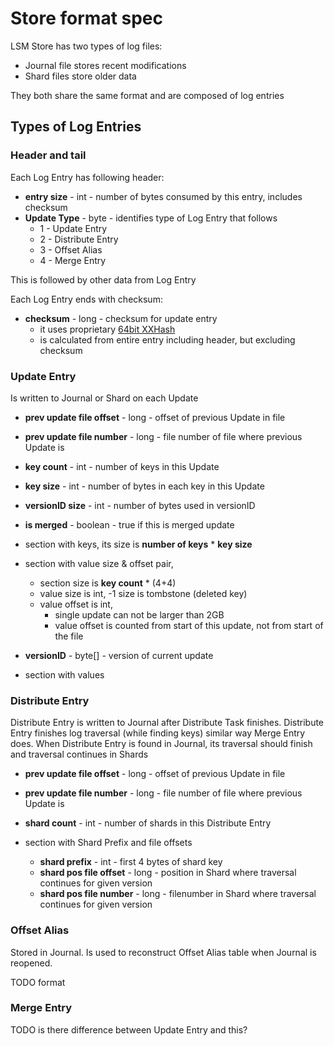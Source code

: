 Store format spec
=====================


LSM Store has two types of log files:

* Journal file stores recent modifications
* Shard files store older data 

They both share the same format and are composed of log entries 

## Types of Log Entries


### Header and tail
Each Log Entry has following header:

* **entry size** - int - number of bytes consumed by this entry, includes checksum
* **Update Type** - byte - identifies type of Log Entry that follows
    * 1 - Update Entry
    * 2 - Distribute Entry
    * 3 - Offset Alias
    * 4 - Merge Entry

This is followed by other data from Log Entry

Each Log Entry ends with checksum:

* **checksum** - long - checksum for update entry 
    - it uses proprietary [64bit XXHash](https://github.com/jpountz/lz4-java/tree/master/src/java/net/jpountz/xxhash)
    - is calculated from entire entry including header, but excluding checksum 

    
### Update Entry
Is written to Journal or Shard on each Update

* **prev update file offset** - long - offset of previous Update in file
* **prev update file number** - long - file number of file where previous Update is
* **key count** - int - number of keys in this Update
* **key size** - int - number of bytes in each key in this Update
* **versionID size** - int - number of bytes used in versionID
* **is merged** - boolean - true if this is merged update

* section with keys, its size is **number of keys** * **key size**

* section with value size & offset pair, 
    * section size is **key count** * (4+4)
    * value size is int, -1 size is tombstone (deleted key)
    * value offset is int, 
        * single update can not be larger than 2GB
        * value offset is counted from start of this update, not from start of the file


- **versionID** - byte[] - version of current update

- section with values    

### Distribute Entry

Distribute Entry is written to Journal after Distribute Task finishes.
Distribute Entry finishes log traversal (while finding keys) similar way Merge Entry does.
When Distribute Entry is found in Journal, its traversal should finish and traversal continues in Shards

* **prev update file offset** - long - offset of previous Update in file
* **prev update file number** - long - file number of file where previous Update is
* **shard count** - int - number of shards in this Distribute Entry

* section with Shard Prefix and file offsets
    * **shard prefix** - int - first 4 bytes of shard key
    * **shard pos file offset** - long - position in Shard where traversal continues for given version
    * **shard pos file number** - long - filenumber in Shard where traversal continues for given version 


### Offset Alias 

Stored in Journal.  Is used to reconstruct Offset Alias table when Journal is reopened.

TODO format

### Merge Entry

TODO is there difference between Update Entry and this?